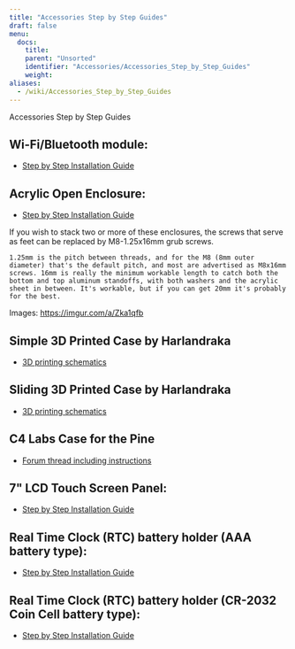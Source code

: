 ```yaml
---
title: "Accessories Step by Step Guides"
draft: false
menu:
  docs:
    title:
    parent: "Unsorted"
    identifier: "Accessories/Accessories_Step_by_Step_Guides"
    weight:
aliases:
  - /wiki/Accessories_Step_by_Step_Guides
---
```


Accessories Step by Step Guides

## Wi-Fi/Bluetooth module:

* [Step by Step Installation Guide](https://files.pine64.org/doc/guide/PINE64_Wi-Fi_Bluetooth_Installation_Guide.pdf)

## Acrylic Open Enclosure:

* [Step by Step Installation Guide](https://files.pine64.org/doc/guide/PINE64_Acrylic_Open_Enclosure_Installation_Guide.pdf)

If you wish to stack two or more of these enclosures, the screws that serve as feet can be replaced by M8-1.25x16mm grub screws.

```
1.25mm is the pitch between threads, and for the M8 (8mm outer diameter) that's the default pitch, and most are advertised as M8x16mm screws. 16mm is really the minimum workable length to catch both the bottom and top aluminum standoffs, with both washers and the acrylic sheet in between. It's workable, but if you can get 20mm it's probably for the best.
```

Images: https://imgur.com/a/Zka1qfb

## Simple 3D Printed Case by Harlandraka

* [3D printing schematics](https://www.thingiverse.com/thing:1831345)

## Sliding 3D Printed Case by Harlandraka

* [3D printing schematics](https://www.thingiverse.com/thing:1694943)

## C4 Labs Case for the Pine

* [Forum thread including instructions](https://forum.pine64.org/showthread.php?tid=2277)

## 7" LCD Touch Screen Panel:

* [Step by Step Installation Guide](https://files.pine64.org/doc/guide/PINE64_7_inches_LCD_Touch_Screen_Panel_Installation_Guide.pdf)

## Real Time Clock (RTC) battery holder (AAA battery type):

* [Step by Step Installation Guide](https://files.pine64.org/doc/guide/PINE64_RTC_Backup_Battery_AAA_Installation_Guide.pdf)

## Real Time Clock (RTC) battery holder (CR-2032 Coin Cell battery type):

* [Step by Step Installation Guide](https://files.pine64.org/doc/guide/PINE64_RTC_Backup_Battery_CR2032_Installation_Guide.pdf)
